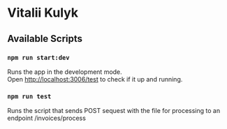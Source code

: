 # Vitalii Kulyk

## Available Scripts

### `npm run start:dev`

Runs the app in the development mode.\
Open [http://localhost:3006/test](http://localhost:3006/test) to check if it up and running.

### `npm run test`
Runs the script that sends POST sequest with the file for processing to an endpoint /invoices/process
